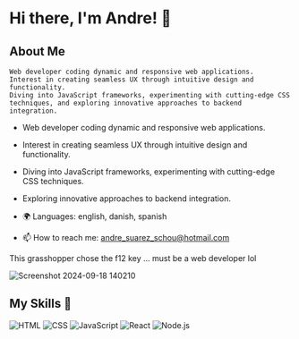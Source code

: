 # Hi there, I'm Andre! 👋

## About Me 

    Web developer coding dynamic and responsive web applications.
    Interest in creating seamless UX through intuitive design and functionality.
    Diving into JavaScript frameworks, experimenting with cutting-edge CSS techniques, and exploring innovative approaches to backend integration.

-  Web developer coding dynamic and responsive web applications.
-  Interest in creating seamless UX through intuitive design and functionality.
- Diving into JavaScript frameworks, experimenting with cutting-edge CSS techniques.
- Exploring innovative approaches to backend integration.

- 🌍 Languages: english, danish, spanish
- 📫 How to reach me: andre_suarez_schou@hotmail.com

This grasshopper chose the f12 key ... must be a web developer lol

![Screenshot 2024-09-18 140210](https://github.com/user-attachments/assets/45cfa7c9-a968-4af6-abac-849472071a64)

## My Skills 🧠

![HTML](https://img.shields.io/badge/-HTML-E34F26?style=flat-square&logo=html5&logoColor=white)
![CSS](https://img.shields.io/badge/-CSS-1572B6?style=flat-square&logo=css3&logoColor=white)
![JavaScript](https://img.shields.io/badge/-JavaScript-F7DF1E?style=flat-square&logo=javascript&logoColor=black)
![React](https://img.shields.io/badge/-React-61DAFB?style=flat-square&logo=react&logoColor=black)
![Node.js](https://img.shields.io/badge/-Node.js-339933?style=flat-square&logo=node.js&logoColor=white)


